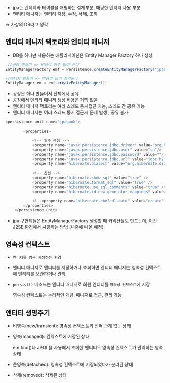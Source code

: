 - jpa는 엔티티와 테이블을 매핑하는 설계부분, 매핑한 엔티티 사용 부분
- 엔티티 메니저는 엔티티 저장, 수정, 삭제, 조회

⇒ 가상의 DB라고 생각 

## 엔티티 매니저 팩토리와 엔티티 매니저

- DB를 하나만 사용하는 애플리케이션은 Entity Manager Factory 하나 생성

```java
 //공장 만들기 => 비용이 아주 많이 든다
EntityManagerFactory emf = Persistence.createEntityManagerFactory("jpabook");

//매니저 만들기 => 비용이 많이 절약된다
EntityManager em = emf.createEntityManager();
```

- 공장은 하나 만들어서 전체에서 공유
- 공장에서 엔티티 매니저 생성 비용은 거의 없음
- 엔티티 매니저 팩토리는 여러 스레드 동시접근 가능, 스레드 간 공유 가능
- 엔티티 매니저는 여러 스레드 동시 접근시 문제 발생 , 공유 불가

```java
<persistence-unit name="jpabook">

        <properties>

            <!-- 필수 속성 -->
            <property name="javax.persistence.jdbc.driver" value="org.h2.Driver"/>
            <property name="javax.persistence.jdbc.user" value="sa"/>
            <property name="javax.persistence.jdbc.password" value=""/>
            <property name="javax.persistence.jdbc.url" value="jdbc:h2:tcp://localhost/~/test"/>
            <property name="hibernate.dialect" value="org.hibernate.dialect.H2Dialect" />

            <!-- 옵션 -->
            <property name="hibernate.show_sql" value="true" />
            <property name="hibernate.format_sql" value="true" />
            <property name="hibernate.use_sql_comments" value="true" />
            <property name="hibernate.id.new_generator_mappings" value="true" />

            <!--<property name="hibernate.hbm2ddl.auto" value="create" />-->
        </properties>
    </persistence-unit>
```

- jpa 구현체들은 EntityManagerFactory 생성할 때 커넥션풀도 만드는데, 이건 J2SE 환경에서 사용하는 방법 (나중에 나올 예정)

## 영속성 컨텍스트

- `엔티티를 영구 저장하는 환경`
- 엔티티 매니저로 엔티티를 저장하거나 조회하면 엔티티 매니저는 영속성 컨텍스트에 엔티티를 보관하거나 관리
- `persist()` 메소드는 엔티티 매니저로 회원 엔티티를 `영속성 컨텍스트`에 저장

    영속성 컨텍스트는 논리적인 개념, 매니저로 접근, 관리 가능

## 엔티티 생명주기

- 비영속(new/transient): 영속성 컨텍스트와 전혀 관계 없는 상태

- 영속(managed): 컨텍스트에 저장된 상태

    em.find()나 JPQL을 사용해서 조회한 엔티티도 영속성 컨텍스트가 관리하는 영속 상태

- 준영속(detached): 영속성 컨텍스트에 저장되었다가 분리된 상태

- 삭제(removed): 삭제된 상태